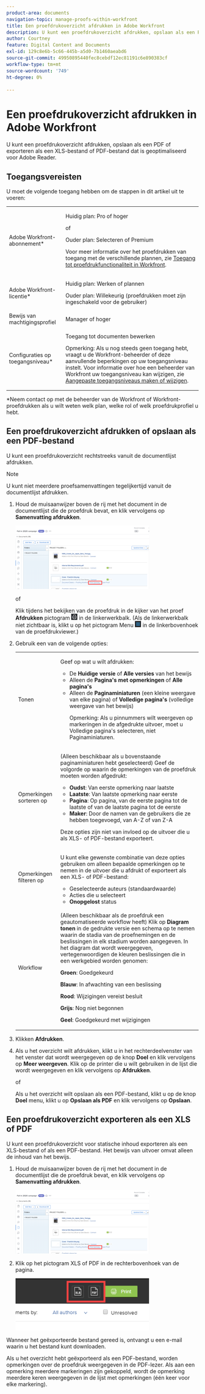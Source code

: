 ```yaml
---
product-area: documents
navigation-topic: manage-proofs-within-workfront
title: Een proefdrukoverzicht afdrukken in Adobe Workfront
description: U kunt een proefdrukoverzicht afdrukken, opslaan als een PDF of exporteren als een XLS-bestand of PDF-bestand dat is geoptimaliseerd voor Adobe Reader.
author: Courtney
feature: Digital Content and Documents
exl-id: 129c8e6b-5c66-445b-a5d0-7b1460aeabd6
source-git-commit: 49950895440fec8cebdf12ec81191c6e890383cf
workflow-type: tm+mt
source-wordcount: '749'
ht-degree: 0%

---
```


# Een proefdrukoverzicht afdrukken in Adobe Workfront

U kunt een proefdrukoverzicht afdrukken, opslaan als een PDF of exporteren als een XLS-bestand of PDF-bestand dat is geoptimaliseerd voor Adobe Reader.

## Toegangsvereisten

U moet de volgende toegang hebben om de stappen in dit artikel uit te voeren:

<table style="table-layout:auto"> 
 <col> 
 <col> 
 <tbody> 
  <tr> 
   <td role="rowheader">Adobe Workfront-abonnement*</td> 
   <td> <p>Huidig plan: Pro of hoger</p> <p>of</p> <p>Ouder plan: Selecteren of Premium</p> <p>Voor meer informatie over het proefdrukken van toegang met de verschillende plannen, zie <a href="/help/quicksilver/administration-and-setup/manage-workfront/configure-proofing/access-to-proofing-functionality.md" class="MCXref xref">Toegang tot proefdrukfunctionaliteit in Workfront</a>.</p> </td> 
  </tr> 
  <tr> 
   <td role="rowheader">Adobe Workfront-licentie*</td> 
   <td> <p>Huidig plan: Werken of plannen</p> <p>Ouder plan: Willekeurig (proefdrukken moet zijn ingeschakeld voor de gebruiker)</p> </td> 
  </tr> 
  <tr> 
   <td role="rowheader">Bewijs van machtigingsprofiel </td> 
   <td>Manager of hoger</td> 
  </tr> 
  <tr> 
   <td role="rowheader">Configuraties op toegangsniveau*</td> 
   <td> <p>Toegang tot documenten bewerken</p> <p>Opmerking: Als u nog steeds geen toegang hebt, vraagt u de Workfront-beheerder of deze aanvullende beperkingen op uw toegangsniveau instelt. Voor informatie over hoe een beheerder van Workfront uw toegangsniveau kan wijzigen, zie <a href="../../../administration-and-setup/add-users/configure-and-grant-access/create-modify-access-levels.md" class="MCXref xref">Aangepaste toegangsniveaus maken of wijzigen</a>.</p> </td> 
  </tr> 
 </tbody> 
</table>

&#42;Neem contact op met de beheerder van de Workfront of Workfront-proefdrukken als u wilt weten welk plan, welke rol of welk proefdrukprofiel u hebt.

## Een proefdrukoverzicht afdrukken of opslaan als een PDF-bestand

U kunt een proefdrukoverzicht rechtstreeks vanuit de documentlijst afdrukken.

>[!NOTE]
>
>U kunt niet meerdere proefsamenvattingen tegelijkertijd vanuit de documentlijst afdrukken.

1. Houd de muisaanwijzer boven de rij met het document in de documentlijst die de proefdruk bevat, en klik vervolgens op **Samenvatting afdrukken**.

   ![proof_printsummary.png](assets/proof-printsummary-350x166.png)

   of

   Klik tijdens het bekijken van de proefdruk in de kijker van het proef **Afdrukken** pictogram ![](assets/print-icon-in-pv.png) in de linkerwerkbalk. (Als de linkerwerkbalk niet zichtbaar is, klikt u op het pictogram Menu ![](assets/menu-icon-in-pv.png) in de linkerbovenhoek van de proefdrukviewer.)

1. Gebruik een van de volgende opties:

   <table style="table-layout:auto"> 
    <col> 
    <col> 
    <tbody> 
     <tr> 
      <td role="rowheader">Tonen</td> 
      <td> <p>Geef op wat u wilt afdrukken:</p> 
       <ul> 
        <li>De <strong>Huidige versie</strong> of <strong>Alle versies</strong> van het bewijs</li> 
        <li>Alleen de <strong>Pagina's met opmerkingen</strong> of <strong>Alle pagina's</strong></li> 
        <li>Alleen de <strong>Paginaminiaturen</strong> (een kleine weergave van elke pagina) of <strong>Volledige pagina's</strong> (volledige weergave van het bewijs)<br></li> 
        <p>Opmerking: Als u pinnummers wilt weergeven op markeringen in de afgedrukte uitvoer, moet u Volledige pagina's selecteren, niet Paginaminiaturen. </p> 
       </ul> </td> 
     </tr> 
     <tr> 
      <td role="rowheader">Opmerkingen sorteren op</td> 
      <td> <p>(Alleen beschikbaar als u bovenstaande paginaminiaturen hebt geselecteerd) Geef de volgorde op waarin de opmerkingen van de proefdruk moeten worden afgedrukt:</p> 
       <ul> 
        <li><strong>Oudst</strong>: Van eerste opmerking naar laatste</li> 
        <li><strong>Laatste</strong>: Van laatste opmerking naar eerste</li> 
        <li><strong>Pagina</strong>: Op pagina, van de eerste pagina tot de laatste of van de laatste pagina tot de eerste</li> 
        <li><strong>Maker</strong>: Door de namen van de gebruikers die ze hebben toegevoegd, van A-Z of van Z-A</li> 
       </ul> <p>Deze opties zijn niet van invloed op de uitvoer die u als XLS- of PDF-bestand exporteert.</p> </td> 
     </tr> 
     <tr> 
      <td role="rowheader">Opmerkingen filteren op</td> 
      <td> <p>U kunt elke gewenste combinatie van deze opties gebruiken om alleen bepaalde opmerkingen op te nemen in de uitvoer die u afdrukt of exporteert als een XLS- of PDF-bestand:</p> 
       <ul> 
        <li>Geselecteerde auteurs (standaardwaarde)</li> 
        <li>Acties die u selecteert</li> 
        <li><strong>Onopgelost</strong> status</li> 
       </ul> </td> 
     </tr> 
     <tr> 
      <td role="rowheader">Workflow</td> 
      <td> <p>(Alleen beschikbaar als de proefdruk een geautomatiseerde workflow heeft) Klik op <strong>Diagram tonen</strong> in de gedrukte versie een schema op te nemen waarin de stadia van de proefnemingen en de beslissingen in elk stadium worden aangegeven. In het diagram dat wordt weergegeven, vertegenwoordigen de kleuren beslissingen die in een werkgebied worden genomen:</p> <p><strong>Groen</strong>: Goedgekeurd</p> <p><strong>Blauw</strong>: In afwachting van een beslissing</p> <p><strong>Rood</strong>: Wijzigingen vereist besluit</p> <p><strong>Grijs</strong>: Nog niet begonnen</p> <p><strong>Geel</strong>: Goedgekeurd met wijzigingen</p> </td> 
     </tr> 
    </tbody> 
   </table>

1. Klikken **Afdrukken**.
1. Als u het overzicht wilt afdrukken, klikt u in het rechterdeelvenster van het venster dat wordt weergegeven op de knop **Doel** en klik vervolgens op **Meer weergeven**. Klik op de printer die u wilt gebruiken in de lijst die wordt weergegeven en klik vervolgens op **Afdrukken**.

   of

   Als u het overzicht wilt opslaan als een PDF-bestand, klikt u op de knop **Doel** menu, klikt u op **Opslaan als PDF** en klik vervolgens op **Opslaan**.

## Een proefdrukoverzicht exporteren als een XLS of PDF

U kunt een proefdrukoverzicht voor statische inhoud exporteren als een XLS-bestand of als een PDF-bestand. Het bewijs van uitvoer omvat alleen de inhoud van het bewijs.

1. Houd de muisaanwijzer boven de rij met het document in de documentlijst die de proefdruk bevat, en klik vervolgens op **Samenvatting afdrukken**.

   ![proof_printsummary.png](assets/proof-printsummary-350x166.png)

1. Klik op het pictogram XLS of PDF in de rechterbovenhoek van de pagina.

   ![](assets/xls-pdf-icons-350x136.png)

Wanneer het geëxporteerde bestand gereed is, ontvangt u een e-mail waarin u het bestand kunt downloaden.

Als u het overzicht hebt geëxporteerd als een PDF-bestand, worden opmerkingen over de proefdruk weergegeven in de PDF-lezer. Als aan een opmerking meerdere markeringen zijn gekoppeld, wordt de opmerking meerdere keren weergegeven in de lijst met opmerkingen (één keer voor elke markering).
